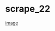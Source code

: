 # scrape_22

[image](![Web-scraping](https://user-images.githubusercontent.com/49694526/155915932-cb361ba1-cb64-4a51-9565-6d5fccd1c6a4.PNG))

